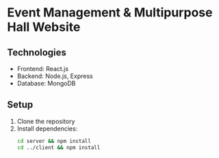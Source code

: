 # Event Management & Multipurpose Hall Website

## Technologies
- Frontend: React.js
- Backend: Node.js, Express
- Database: MongoDB

## Setup
1. Clone the repository
2. Install dependencies:
   ```bash
   cd server && npm install
   cd ../client && npm install
